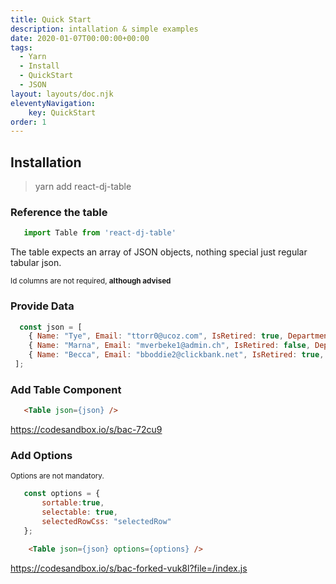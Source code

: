 ```yaml
---
title: Quick Start
description: intallation & simple examples
date: 2020-01-07T00:00:00+00:00
tags:
  - Yarn
  - Install
  - QuickStart
  - JSON
layout: layouts/doc.njk
eleventyNavigation:
    key: QuickStart
order: 1
---
```


## Installation

>yarn add react-dj-table

### Reference the table
```js
   import Table from 'react-dj-table'
```
The table expects an array of JSON objects, nothing special just regular tabular json.

<sub>Id columns are not required, **although  advised**</sub>

### Provide Data
 ```js
   const json = [
     { Name: "Tye", Email: "ttorr0@ucoz.com", IsRetired: true, Department: "Marketing"},
     { Name: "Marna", Email: "mverbeke1@admin.ch", IsRetired: false, Department: "Business Development"},
     { Name: "Becca", Email: "bboddie2@clickbank.net", IsRetired: true, Department: "Accounting"}
  ];
```
### Add Table Component
```html
   <Table json={json} />
```

https://codesandbox.io/s/bac-72cu9

### Add Options
<sub>Options are not mandatory.</sub>

 ```js
    const options = {
        sortable:true,
        selectable: true,
        selectedRowCss: "selectedRow"
    };

```
```html
    <Table json={json} options={options} />
```

https://codesandbox.io/s/bac-forked-vuk8l?file=/index.js
